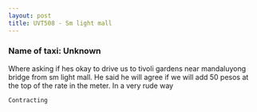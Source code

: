 ```yaml
---
layout: post
title: UVT508 - Sm light mall
---
```


### Name of taxi: Unknown

Where asking if hes okay to drive us to tivoli gardens near mandaluyong bridge from sm light mall. He said he will agree if we will add 50 pesos at the top of the rate in the meter. In a very rude way

```Contracting```

